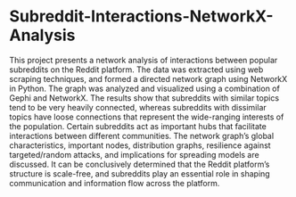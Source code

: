 # Subreddit-Interactions-NetworkX-Analysis

This project presents a network analysis of interactions between popular subreddits on the Reddit platform. The data was extracted using web scraping techniques, and formed a directed network graph using NetworkX in Python. The graph was analyzed and visualized using a combination of Gephi and NetworkX. The results show that subreddits with similar topics tend to be very heavily connected, whereas subreddits with dissimilar topics have loose connections that represent the wide-ranging interests of the population. Certain subreddits act as important hubs that facilitate interactions between different communities. The network graph’s global characteristics, important nodes, distribution graphs, resilience against targeted/random attacks, and implications for spreading models are discussed. It can be conclusively determined that the Reddit platform’s structure is scale-free, and subreddits play an essential role in shaping communication and information flow across the platform.

